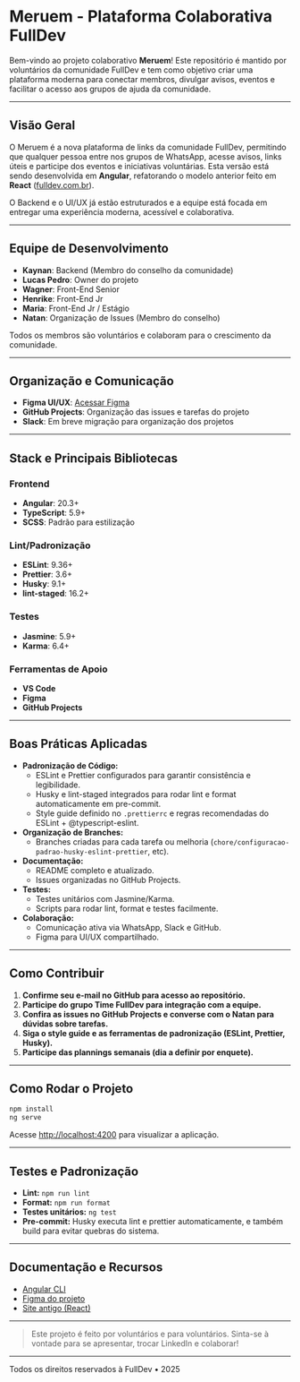 # Meruem - Plataforma Colaborativa FullDev

Bem-vindo ao projeto colaborativo **Meruem**! Este repositório é mantido por voluntários da comunidade FullDev e tem como objetivo criar uma plataforma moderna para conectar membros, divulgar avisos, eventos e facilitar o acesso aos grupos de ajuda da comunidade.

---

## Visão Geral

O Meruem é a nova plataforma de links da comunidade FullDev, permitindo que qualquer pessoa entre nos grupos de WhatsApp, acesse avisos, links úteis e participe dos eventos e iniciativas voluntárias. Esta versão está sendo desenvolvida em **Angular**, refatorando o modelo anterior feito em **React** ([fulldev.com.br](https://fulldev.com.br)).

O Backend e o UI/UX já estão estruturados e a equipe está focada em entregar uma experiência moderna, acessível e colaborativa.

---

## Equipe de Desenvolvimento

- **Kaynan**: Backend (Membro do conselho da comunidade)
- **Lucas Pedro**: Owner do projeto
- **Wagner**: Front-End Senior
- **Henrike**: Front-End Jr
- **Maria**: Front-End Jr / Estágio
- **Natan**: Organização de Issues (Membro do conselho)

Todos os membros são voluntários e colaboram para o crescimento da comunidade.

---

## Organização e Comunicação

- **Figma UI/UX**: [Acessar Figma](https://www.figma.com/design/TFZk7pEOmlobbXcDBTtQEn/FullDev-Meruem?node-id=3-421&t=mFN4fvdbZgYkMOxY-1)
- **GitHub Projects**: Organização das issues e tarefas do projeto
- **Slack**: Em breve migração para organização dos projetos

---

## Stack e Principais Bibliotecas

### Frontend

- **Angular**: 20.3+
- **TypeScript**: 5.9+
- **SCSS**: Padrão para estilização

### Lint/Padronização

- **ESLint**: 9.36+
- **Prettier**: 3.6+
- **Husky**: 9.1+
- **lint-staged**: 16.2+

### Testes

- **Jasmine**: 5.9+
- **Karma**: 6.4+

### Ferramentas de Apoio

- **VS Code**
- **Figma**
- **GitHub Projects**

---

## Boas Práticas Aplicadas

- **Padronização de Código:**
  - ESLint e Prettier configurados para garantir consistência e legibilidade.
  - Husky e lint-staged integrados para rodar lint e format automaticamente em pre-commit.
  - Style guide definido no `.prettierrc` e regras recomendadas do ESLint + @typescript-eslint.
- **Organização de Branches:**
  - Branches criadas para cada tarefa ou melhoria (`chore/configuracao-padrao-husky-eslint-prettier`, etc).
- **Documentação:**
  - README completo e atualizado.
  - Issues organizadas no GitHub Projects.
- **Testes:**
  - Testes unitários com Jasmine/Karma.
  - Scripts para rodar lint, format e testes facilmente.
- **Colaboração:**
  - Comunicação ativa via WhatsApp, Slack e GitHub.
  - Figma para UI/UX compartilhado.

---

## Como Contribuir

1. **Confirme seu e-mail no GitHub para acesso ao repositório.**
2. **Participe do grupo Time FullDev para integração com a equipe.**
3. **Confira as issues no GitHub Projects e converse com o Natan para dúvidas sobre tarefas.**
4. **Siga o style guide e as ferramentas de padronização (ESLint, Prettier, Husky).**
5. **Participe das plannings semanais (dia a definir por enquete).**

---

## Como Rodar o Projeto

```sh
npm install
ng serve
```

Acesse [http://localhost:4200](http://localhost:4200) para visualizar a aplicação.

---

## Testes e Padronização

- **Lint:** `npm run lint`
- **Format:** `npm run format`
- **Testes unitários:** `ng test`
- **Pre-commit:** Husky executa lint e prettier automaticamente, e também build para evitar quebras do sistema.

---

## Documentação e Recursos

- [Angular CLI](https://angular.dev/tools/cli)
- [Figma do projeto](https://www.figma.com/design/TFZk7pEOmlobbXcDBTtQEn/FullDev-Meruem?node-id=3-421&t=mFN4fvdbZgYkMOxY-1)
- [Site antigo (React)](https://fulldev.com.br)

---

> Este projeto é feito por voluntários e para voluntários. Sinta-se à vontade para se apresentar, trocar LinkedIn e colaborar!

---

Todos os direitos reservados à FullDev • 2025
